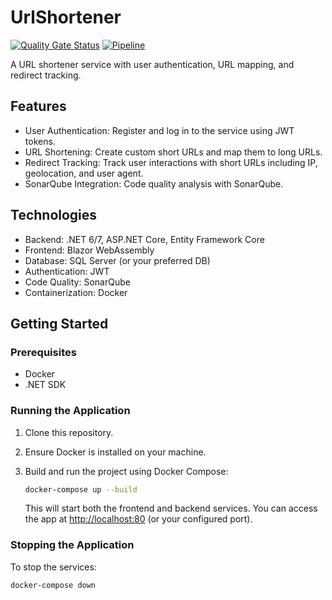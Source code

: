 # UrlShortener
[![Quality Gate Status](https://sonarcloud.io/api/project_badges/measure?project=SimonLiebers-Dev_UrlShortener&metric=alert_status)](https://sonarcloud.io/summary/new_code?id=SimonLiebers-Dev_UrlShortener)
[![Pipeline](https://github.com/SimonLiebers-Dev/UrlShortener/actions/workflows/workflow.yml/badge.svg?branch=main)](https://github.com/SimonLiebers-Dev/UrlShortener/actions/workflows/workflow.yml)

A URL shortener service with user authentication, URL mapping, and redirect tracking.

## Features
- User Authentication: Register and log in to the service using JWT tokens.
- URL Shortening: Create custom short URLs and map them to long URLs.
- Redirect Tracking: Track user interactions with short URLs including IP, geolocation, and user agent.
- SonarQube Integration: Code quality analysis with SonarQube.

## Technologies
- Backend: .NET 6/7, ASP.NET Core, Entity Framework Core
- Frontend: Blazor WebAssembly
- Database: SQL Server (or your preferred DB)
- Authentication: JWT
- Code Quality: SonarQube
- Containerization: Docker

## Getting Started

### Prerequisites
- Docker
- .NET SDK

### Running the Application

1. Clone this repository.
2. Ensure Docker is installed on your machine.
3. Build and run the project using Docker Compose:

   ```bash
   docker-compose up --build
   ```

   This will start both the frontend and backend services. You can access the app at [http://localhost:80](http://localhost:80) (or your configured port).

### Stopping the Application

To stop the services:

```bash
docker-compose down
```